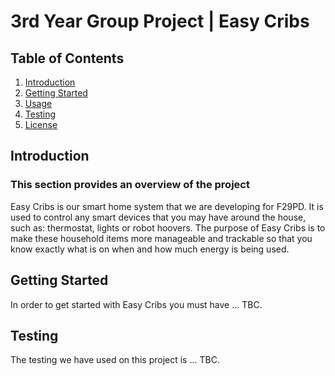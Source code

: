 # 3rd Year Group Project | Easy Cribs


## Table of Contents

1. [Introduction](#introduction)
2. [Getting Started](#getting-started)
3. [Usage](#usage)
4. [Testing](#testing)
5. [License](#license)


## Introduction

### This section provides an overview of the project

Easy Cribs is our smart home system that we are developing for F29PD. It is used to control any smart devices that you may have around the house, such as: thermostat, lights or robot hoovers. The purpose of Easy Cribs is to make these household items more manageable and trackable so that you know exactly what is on when and how much energy is being used.


## Getting Started

In order to get started with Easy Cribs you must have ... TBC.


## Testing

The testing we have used on this project is ... TBC.